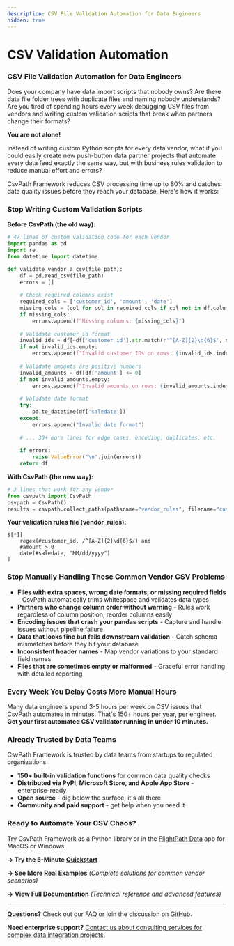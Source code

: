 ```yaml
---
description: CSV File Validation Automation for Data Engineers
hidden: true
---
```


# CSV Validation Automation

### CSV File Validation Automation for Data Engineers

Does your company have data import scripts that nobody owns? Are there data file folder trees with duplicate files and naming nobody understands? Are you tired of spending hours every week debugging CSV files from vendors and writing custom validation scripts that break when partners change their formats?

**You are not alone!**

Instead of writing custom Python scripts for every data vendor, what if you could easily create new push-button data partner projects that automate every data feed exactly the same way, but with business rules validation to reduce manual effort and errors?

CsvPath Framework reduces CSV processing time up to 80% and catches data quality issues before they reach your database. Here's how it works:

### Stop Writing Custom Validation Scripts

**Before CsvPath (the old way):**

```python
# 47 lines of custom validation code for each vendor
import pandas as pd
import re
from datetime import datetime

def validate_vendor_a_csv(file_path):
    df = pd.read_csv(file_path)
    errors = []
    
    # Check required columns exist
    required_cols = ['customer_id', 'amount', 'date']
    missing_cols = [col for col in required_cols if col not in df.columns]
    if missing_cols:
        errors.append(f"Missing columns: {missing_cols}")
    
    # Validate customer_id format
    invalid_ids = df[~df['customer_id'].str.match(r'^[A-Z]{2}\d{6}$', na=False)]
    if not invalid_ids.empty:
        errors.append(f"Invalid customer IDs on rows: {invalid_ids.index.tolist()}")
    
    # Validate amounts are positive numbers
    invalid_amounts = df[df['amount'] <= 0]
    if not invalid_amounts.empty:
        errors.append(f"Invalid amounts on rows: {invalid_amounts.index.tolist()}")
    
    # Validate date format
    try:
        pd.to_datetime(df['saledate'])
    except:
        errors.append("Invalid date format")
    
    # ... 30+ more lines for edge cases, encoding, duplicates, etc.
    
    if errors:
        raise ValueError("\n".join(errors))
    return df
```

**With CsvPath (the new way):**

```python
# 3 lines that work for any vendor
from csvpath import CsvPath  
csvpath = CsvPath()
results = csvpath.collect_paths(pathsname="vendor_rules", filename="customers")
```

**Your validation rules file (vendor\_rules):**

```
$[*][
    regex(#customer_id, /^[A-Z]{2}\d{6}$/) and
    #amount > 0 
    date(#saledate, "MM/dd/yyyy")
]
```

### Stop Manually Handling These Common Vendor CSV Problems

* **Files with extra spaces, wrong date formats, or missing required fields** - CsvPath automatically trims whitespace and validates data types
* **Partners who change column order without warning** - Rules work regardless of column position, reorder columns easily
* **Encoding issues that crash your pandas scripts** - Capture and handle issues without pipeline failure
* **Data that looks fine but fails downstream validation** - Catch schema mismatches before they hit your database
* **Inconsistent header names** - Map vendor variations to your standard field names
* **Files that are sometimes empty or malformed** - Graceful error handling with detailed reporting

### Every Week You Delay Costs More Manual Hours

Many data engineers spend 3-5 hours per week on CSV issues that CsvPath automates in minutes. That's 150+ hours per year, per engineer. **Get your first automated CSV validator running in under 10 minutes.**

### Already Trusted by Data Teams

CsvPath Framework is trusted by data teams from startups to regulated organizations.

* **150+ built-in validation functions** for common data quality checks
* **Distributed via PyPI, Microsoft Store, and Apple App Store** - enterprise-ready
* **Open source** - dig below the surface, it's all there
* **Community and paid support** - get help when you need it

### Ready to Automate Your CSV Chaos?

Try CsvPath Framework as a Python library or in the [FlightPath Data](getting-started/get-the-flightpath-app.md) app for MacOS or Windows.

**→ Try the 5-Minute** [**Quickstart**](getting-started/quickstart.md)&#x20;

**→ See More Real Examples** _(Complete solutions for common vendor scenarios)_

**→** [**View Full Documentation**](https://github.com/csvpath/csvpath) _(Technical reference and advanced features)_

***

**Questions?** Check out our FAQ or join the discussion on [GitHub](https://github.com/csvpath/csvpath/discussions).

**Need enterprise support?** [Contact us about consulting services for complex data integration projects.](https://www.atestaanalytics.com/contact-us)

